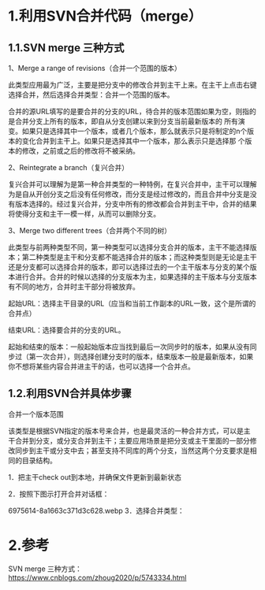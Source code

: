 # 1.利用SVN合并代码（merge）

## 1.1.SVN merge 三种方式

1、Merge a range of revisions（合并一个范围的版本）

此类型应用最为广泛，主要是把分支中的修改合并到主干上来。在主干上点击右键选择合并，然后选择合并类型：合并一个范围的版本。

合并的源URL填写的是要合并的分支的URL，待合并的版本范围如果为空，则指的是合并分支上所有的版本，即自从分支创建以来到分支当前最新版本的 所有演变。如果只是选择其中一个版本，或者几个版本，那么就表示只是将制定的n个版本的变化合并到主干上。如果只是选择其中一个版本，那么表示只是选择那 个版本的修改，之前或之后的修改将不被采纳。

2、Reintegrate a branch（复兴合并）

复兴合并可以理解为是第一种合并类型的一种特例，在复兴合并中，主干可以理解为是自从开创分支之后没有任何修改，而分支是经过修改的，而且合并中分支是没 有版本选择的。经过复兴合并，分支中所有的修改都会合并到主干中，合并的结果将使得分支和主干一模一样，从而可以删除分支。

3、Merge two different trees（合并两个不同的树）

此类型与前两种类型不同，第一种类型可以选择分支合并的版本，主干不能选择版本；第二种类型是主干和分支都不能选择合并的版本；而这种类型则是无论是主干 还是分支都可以选择合并的版本，即可以选择过去的一个主干版本与分支的某个版本进行合并。合并的时候以选择的分支版本为主，如果选择的主干版本与分支版本 有不同的地方，合并时主干部分将被放弃。

起始URL：选择主干目录的URL（应当和当前工作副本的URL一致，这个是所谓的合并点）

结束URL：选择要合并的分支的URL。

起始和结束的版本：一般起始版本应当找到最后一次同步时的版本，如果从没有同步过（第一次合并），则选择创建分支时的版本，结束版本一般是最新版本，如果你不想将某些内容合并进主干的话，也可以选择一个合并点。
## 1.2.利用SVN合并具体步骤
合并一个版本范围

该类型是根据SVN指定的版本号来合并，也是最灵活的一种合并方式，可以是主干合并到分支，或分支合并到主干；主要应用场景是把分支或主干里面的一部分修改同步到主干或分支中去；甚至支持不同库的两个分支，当然这两个分支要求是相同的目录结构。

1．把主干check out到本地，并确保文件更新到最新状态

2．按照下图示打开合并对话框：

6975614-8a1663c371d3c628.webp
3．选择合并类型：
# 2.参考
SVN merge 三种方式：https://www.cnblogs.com/zhoug2020/p/5743334.html
